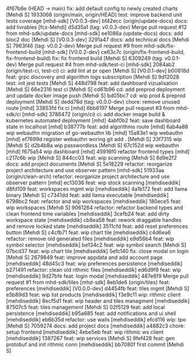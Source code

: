 4f67b6e  (HEAD -> main) fix: add default config to newly created charts [Mehdi S]
1933066  (origin/main, origin/HEAD) test: improve backend unit tests coverage [mhd-sdk]
[V0.0.3-dev]
bf42ecc  (origin/update-docs) docs: add livrables [fcx-Mehdi]
d5d35a1  (tag: v0.0.3-dev) Merge pull request #12 from mhd-sdk/update-docs [mhd-sdk]
ee1086a  (update-docs) docs: add bloc2 doc [Mehdi S]
[V0.0.3-dev]
3291a47  docs: add technical docs [Mehdi S]
7963f46  (tag: v0.0.2-dev) Merge pull request #9 from mhd-sdk/fix-frontend-build [mhd-sdk]
[V0.0.2-dev]
ce63c7c  (origin/fix-frontend-build, fix-frontend-build) fix: fix frontend build [Mehdi S]
6309249  (tag: v0.0.1-dev) Merge pull request #4 from mhd-sdk/test-ci [mhd-sdk]
2084ab2  (origin/test-ci, test-ci) ci: add lint at pr open [Mehdi S]
[V0.0.1-dev]
b00818d  feat: grpc discovery and algorithm logs subscription [Mehdi S]
9d12028  test: init jest tests [Mehdi S]
448d798  feat: add dashboard vizualisation [Mehdi S]
66e2316  test ci [Mehdi S]
cd61b96  cd: add preprod deployment and update docker image push [Mehdi S]
bd05bc7  cd: wip prod & preprod deployment [Mehdi S]
dedd78d  (tag: v0.0.0-dev) chore: remove unused route [mhd]
33853fd  fix ci [mhd]
6bb6197  Merge pull request #3 from mhd-sdk/ci [mhd-sdk]
3786472  (origin/ci) ci: add docker image build & kubernetes automated deployment [mhd]
4abf0b2  feat: save dashboard state in localhost [mhd]
b38777b  feat: add algorithms route [mhd]
6ab4a88  wip webauthn migration of go-webauthn lib [mhd]
15a83e1  wip webauthn [mhd]
ef7699d  register webauthn woring git add . [Mehdi S]
33f7315  wip [Mehdi S]
d2b4b8a  wip passwordless [Mehdi S]
67c152d  wip webauthn [mhd]
f675a54  wip dashboard [mhd]
45916f0  refactor frontend types [mhd]
c217c6b  wip [Mehdi S]
844cc03  feat: wip scanning [Mehdi S]
8d9e2f2  docs: add project documents [Mehdi S]
5e18229  refactor: reorganize project architecture and use observer pattern [mhd-sdk]
51933aa  (origin/clean-arch) refactor: reorganize project architecture and use observer pattern [mhd]
ec13036  feat: wip stock scanning [mehdiseddik]
d8fd109  feat: workspaces mgmt wip [mehdiseddik]
4a1b172  feat: add llama binary [Mehdi S]
c7341dd  feat: add llama executable [mehdiseddik]
6798bc2  feat: refactor and wip workspaces [mehdiseddik]
180ece5  feat: wip workspaces [Mehdi S]
9061264  refactor: refactor backend types and clean frontend time variables [mehdiseddik]
3cefb24  feat: add dirty workspace state [mehdiseddik]
cb8ea58  feat: rework draggable handles and remove locked state [mehdiseddik]
3511cfd  feat: add reset preferences button [Mehdi S]
c4cfb71  feat: wip chart tile [mehdiseddik]
c4d6ea6  refactor: remove old generated files [mehdiseddik]
e9d56b4  feat: wip symbol selector [mehdiseddik]
be134c2  feat: wip symbol search [Mehdi S]
07bcd37  feat: wip chart tile [mehdiseddik]
5efc140  fix: close modal on login [Mehdi S]
2679849  feat: improve appdata and add account page [mehdiseddik]
48d45c3  feat: wip preferences persistence [mehdiseddik]
b271491  refactor: clean old rithmic files [mehdiseddik]
ed6d9f8  feat: wip [mehdiseddik]
9d27bfe  feat: login modal [mehdiseddik]
487e6f9  Merge pull request #1 from mhd-sdk/tiles [mhd-sdk]
8eb1de6  (origin/tiles) feat: preferences [mehdiseddik]
[V0.0.0-dev]
d4454fb  feat: tiles mgmt [Mehdi S]
e5b89d3  feat: wip list products [mehdiseddik]
f3e9c11  wip: rithmic client [mehdiseddik]
8ecf5d1  feat: wip header and tiles managment [mehdiseddik]
87507c5  feat: tiles management [Mehdi S]
02f5129  feat: add local persistence [mehdiseddik]
b95a685  feat: add notifications and ui shell [mehdiseddik]
eb6b35d  refactor: use wails [mehdiseddik]
efcd116  wip: tpo [Mehdi S]
7059274  docs: add project docs [mehdiseddik]
a4882c3  chore: setup frontend [mehdiseddik]
4ebe5eb  feat: wip rithmic ws client [mehdiseddik]
1387267  feat: wip services [Mehdi S]
9fef428  feat: gen protobuf and init rithmic conn [mehdiseddik]
bb7080f  first commit [Mehdi S]